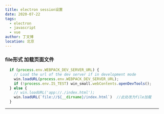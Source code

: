 ```yaml
---
title: electron session设置
date: 2020-07-22
tags: 
  - electron
  - javascript
  - vue
author: 丁文博
location: 北京 
---
```


###  file形式 加载页面文件

```javascript
  if (process.env.WEBPACK_DEV_SERVER_URL) {
    // Load the url of the dev server if in development mode
    win.loadURL(process.env.WEBPACK_DEV_SERVER_URL);
    if (!process.env.IS_TEST) win_small.webContents.openDevTools();
  } else {
    // win.loadURL('app://./index.html');
    win.loadURL(`file://${__dirname}/index.html`)  //此处改为file加载
  }
```

--------------------------------



